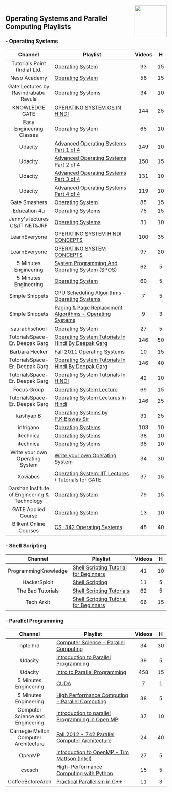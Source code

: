 <img align="right" width="100" src="https://github.com/cs-MohamedAyman/YouTube-Playlists/blob/master/org-logos/youtube.jpg">

## Operating Systems and Parallel Computing Playlists

<h3>-  Operating Systems</h3>
<table>
    <thead>
        <tr>
            <th width="30%">Channel</th>
            <th width="70%">Playlist</th>
            <th>Videos</th>
            <th>H</th>
        </tr>
    </thead>
    <tbody>
        <tr>
            <td rowspan=1 align=center>Tutorials Point (India) Ltd.</td>
            <td><a href="https://www.youtube.com/playlist?list=PLWPirh4EWFpGkHH9JTKH9KsnfAA471Fhy">Operating System</a></td>
            <td align="center">93</td>
            <td align="center">15</td>
        </tr>
        <tr>
            <td rowspan=1 align=center>Neso Academy</td>
            <td><a href="https://www.youtube.com/playlist?list=PLBlnK6fEyqRiVhbXDGLXDk_OQAeuVcp2O">Operating System</a></td>
            <td align="center">58</td>
            <td align="center">15</td>
        </tr>
        <tr>
            <td rowspan=1 align=center>Gate Lectures by Ravindrababu Ravula</td>
            <td><a href="https://www.youtube.com/playlist?list=PLEbnTDJUr_If_BnzJkkN_J0Tl3iXTL8vq">Operating Systems</a></td>
            <td align="center">34</td>
            <td align="center">10</td>
        </tr>
        <tr>
            <td rowspan=1 align=center>KNOWLEDGE GATE</td>
            <td><a href="https://www.youtube.com/playlist?list=PLmXKhU9FNesSFvj6gASuWmQd23Ul5omtD">OPERATING SYSTEM OS IN HINDI</a></td>
            <td align="center">144</td>
            <td align="center">25</td>
        </tr>
        <tr>
            <td rowspan=1 align=center>Easy Engineering Classes</td>
            <td><a href="https://www.youtube.com/playlist?list=PLV8vIYTIdSnZ67NQObdXE0gFjrzPrNKHp">Operating System</a></td>
            <td align="center">65</td>
            <td align="center">10</td>
        </tr>
        <tr>
            <td rowspan=1 align=center>Udacity</td>
            <td><a href="https://www.youtube.com/playlist?list=PLAwxTw4SYaPkKfusBLVfklgfdcB3BNpwX">Advanced Operating Systems Part 1 of 4</a></td>
            <td align="center">149</td>
            <td align="center">10</td>
        </tr>
        <tr>
            <td rowspan=1 align=center>Udacity</td>
            <td><a href="https://www.youtube.com/playlist?list=PLAwxTw4SYaPm4vV1XbFV93ZuT2saSq1hO">Advanced Operating Systems Part 2 of 4</a></td>
            <td align="center">150</td>
            <td align="center">15</td>
        </tr>
        <tr>
            <td rowspan=1 align=center>Udacity</td>
            <td><a href="https://www.youtube.com/playlist?list=PLAwxTw4SYaPk5-YaXFkWY4UXdv6pVdiYg">Advanced Operating Systems Part 3 of 4</a></td>
            <td align="center">131</td>
            <td align="center">10</td>
        </tr>
        <tr>
            <td rowspan=1 align=center>Udacity</td>
            <td><a href="https://www.youtube.com/playlist?list=PLAwxTw4SYaPmfaiuzJcK3tNoeKlvRR990">Advanced Operating Systems Part 4 of 4</a></td>
            <td align="center">119</td>
            <td align="center">10</td>
        </tr>
        <tr>
            <td rowspan=1 align=center>Gate Smashers</td>
            <td><a href="https://www.youtube.com/playlist?list=PLxCzCOWd7aiGz9donHRrE9I3Mwn6XdP8p">Operating System</a></td>
            <td align="center">85</td>
            <td align="center">15</td>
        </tr>
        <tr>
            <td rowspan=1 align=center>Education 4u</td>
            <td><a href="https://www.youtube.com/playlist?list=PLrjkTql3jnm9U1tSPnPQWQGIGNkUwBFv-">Operating Systems</a></td>
            <td align="center">75</td>
            <td align="center">15</td>
        </tr>
        <tr>
            <td rowspan=1 align=center>Jenny's lectures CS/IT NET&JRF</td>
            <td><a href="https://www.youtube.com/playlist?list=PLdo5W4Nhv31a5ucW_S1K3-x6ztBRD-Pna">Operating Systems</a></td>
            <td align="center">31</td>
            <td align="center">10</td>
        </tr>
        <tr>
            <td rowspan=1 align=center>LearnEveryone</td>
            <td><a href="https://www.youtube.com/playlist?list=PL9P1J9q3_9fNDbAvZoEwNbxNUlIJM-n0n">OPERATING SYSTEM HINDI CONCEPTS</a></td>
            <td align="center">100</td>
            <td align="center">35</td>
        </tr>
        <tr>
            <td rowspan=1 align=center>LearnEveryone</td>
            <td><a href="https://www.youtube.com/playlist?list=PL9P1J9q3_9fOTGzsBCn0T2T5vHLdBcDq_">OPERATING SYSTEM CONCEPTS</a></td>
            <td align="center">97</td>
            <td align="center">20</td>
        </tr>
        <tr>
            <td rowspan=1 align=center>5 Minutes Engineering</td>
            <td><a href="https://www.youtube.com/playlist?list=PLYwpaL_SFmcANxMtSMQvD3DizZq_DLyrV">System Programming And Operating System (SPOS)</a></td>
            <td align="center">62</td>
            <td align="center">5</td>
        </tr>
        <tr>
            <td rowspan=1 align=center>5 Minutes Engineering</td>
            <td><a href="https://www.youtube.com/playlist?list=PLYwpaL_SFmcD0LLrv7CXxSiO2gNJsoxpi">Operating System</a></td>
            <td align="center">60</td>
            <td align="center">5</td>
        </tr>
        <tr>
            <td rowspan=1 align=center>Simple Snippets</td>
            <td><a href="https://www.youtube.com/playlist?list=PLIY8eNdw5tW_lHyageTADFKBt9weJXndE">CPU Scheduling Algorithms - Operating Systems</a></td>
            <td align="center">7</td>
            <td align="center">5</td>
        </tr>
        <tr>
            <td rowspan=1 align=center>Simple Snippets</td>
            <td><a href="https://www.youtube.com/playlist?list=PLIY8eNdw5tW-BxRY0yK3fYTYVqytw8qhp">Paging & Page Replacement Algorithms - Operating Systems</a></td>
            <td align="center">9</td>
            <td align="center">3</td>
        </tr>
        <tr>
            <td rowspan=1 align=center>saurabhschool</td>
            <td><a href="https://www.youtube.com/playlist?list=PLTZbNwgO5ebqnympIYe2GX4hjjsS9Psdm">Operating System</a></td>
            <td align="center">27</td>
            <td align="center">5</td>
        </tr>
        <tr>
            <td rowspan=1 align=center>TutorialsSpace- Er. Deepak Garg</td>
            <td><a href="https://www.youtube.com/playlist?list=PLL8qj6F8dGlSR4SolVHM2W_XtXCQOmu1v">Operating System Tutorials In Hindi By Deepak Garg</a></td>
            <td align="center">146</td>
            <td align="center">50</td>
        </tr>
        <tr>
            <td rowspan=1 align=center>Barbara Hecker</td>
            <td><a href="https://www.youtube.com/playlist?list=PL53FD88B185F9796F">Fall 2011 Operating Systems</a></td>
            <td align="center">10</td>
            <td align="center">15</td>
        </tr>
        <tr>
            <td rowspan=1 align=center>TutorialsSpace- Er. Deepak Garg</td>
            <td><a href="https://www.youtube.com/playlist?list=PLL8qj6F8dGlSR4SolVHM2W_XtXCQOmu1v">Operating System Tutorials In Hindi By Deepak Garg</a></td>
            <td align="center">146</td>
            <td align="center">40</td>
        </tr>
        <tr>
            <td rowspan=1 align=center>TutorialsSpace- Er. Deepak Garg</td>
            <td><a href="https://www.youtube.com/playlist?list=PLL8qj6F8dGlSPV_qLnkpjEdM2Z2wRobdr">Operating System Tutorials In HINDI</a></td>
            <td align="center">42</td>
            <td align="center">10</td>
        </tr>
        <tr>
            <td rowspan=1 align=center>Focus Group</td>
            <td><a href="https://www.youtube.com/playlist?list=PL6S4aVVtKUksg8qyiDkUv85BwxfbU8B0x">Operating System Lecture</a></td>
            <td align="center">69</td>
            <td align="center">15</td>
        </tr>
        <tr>
            <td rowspan=1 align=center>TutorialsSpace- Er. Deepak Garg</td>
            <td><a href="https://www.youtube.com/playlist?list=PLL8qj6F8dGlS4jZxioXYH-sZxdMQdMxYy">Operating System Lectures In Hindi</a></td>
            <td align="center">146</td>
            <td align="center">25</td>
        </tr>
        <tr>
            <td rowspan=1 align=center>kashyap B</td>
            <td><a href="https://www.youtube.com/playlist?list=PLLDC70psjvq5hIT0kfr1sirNuees0NIbG">Operating Systems by P.K.Biswas Sir</a></td>
            <td align="center">31</td>
            <td align="center">25</td>
        </tr>
        <tr>
            <td rowspan=1 align=center>intrigano</td>
            <td><a href="https://www.youtube.com/playlist?list=PL2jykFOD1AWY3Ot3HResh50JwdBdjilsq">Operating Systems</a></td>
            <td align="center">103</td>
            <td align="center">10</td>
        </tr>
        <tr>
            <td rowspan=1 align=center>itechnica</td>
            <td><a href="https://www.youtube.com/playlist?list=PL6aFkLM6Wp-pH-JAE1J94k2jZjwv9ZaBA">Operating Systems</a></td>
            <td align="center">38</td>
            <td align="center">10</td>
        </tr>
        <tr>
            <td rowspan=1 align=center>itechnica</td>
            <td><a href="https://www.youtube.com/playlist?list=PL6aFkLM6Wp-pH-JAE1J94k2jZjwv9ZaBA">Operating Systems</a></td>
            <td align="center">38</td>
            <td align="center">10</td>
        </tr>
        <tr>
            <td rowspan=1 align=center>Write your own Operating System</td>
            <td><a href="https://www.youtube.com/playlist?list=PLHh55M_Kq4OApWScZyPl5HhgsTJS9MZ6M">Write your own Operating System</a></td>
            <td align="center">34</td>
            <td align="center">30</td>
        </tr>
        <tr>
            <td rowspan=1 align=center>Xoviabcs</td>
            <td><a href="https://www.youtube.com/playlist?list=PLEJxKK7AcSEGPOCFtQTJhOElU44J_Jaun">Operating System: IIT Lectures / Tutorials for GATE</a></td>
            <td align="center">37</td>
            <td align="center">15</td>
        </tr>
        <tr>
            <td rowspan=1 align=center>Darshan Institute of Engineering & Technology</td>
            <td><a href="https://www.youtube.com/playlist?list=PLftJ4X48yC1n1FyWM_snN2YweAEAwMDLY">Operating System</a></td>
            <td align="center">79</td>
            <td align="center">15</td>
        </tr>
        <tr>
            <td rowspan=1 align=center>GATE Applied Course</td>
            <td><a href="https://www.youtube.com/playlist?list=PLEVDNf7p-wYwYE98Jvh_JYt9g43-AJ-cb">Operating System</a></td>
            <td align="center">13</td>
            <td align="center">10</td>
        </tr>
        <tr>
            <td rowspan=1 align=center>Bilkent Online Courses</td>
            <td><a href="https://www.youtube.com/playlist?list=PLhwVAYxlh5dsX6aOfVMZXS8MwKwBmwVM6">CS-342 Operating Systems</a></td>
            <td align="center">48</td>
            <td align="center">40</td>
        </tr>
    </tbody>
    </table>

<h3>-  Shell Scripting</h3>
<table>
    <thead>
        <tr>
            <th width="30%">Channel</th>
            <th width="70%">Playlist</th>
            <th>Videos</th>
            <th>H</th>
        </tr>
    </thead>
    <tbody>
        <tr>
            <td rowspan=1 align=center>ProgrammingKnowledge</td>
            <td><a href="https://www.youtube.com/playlist?list=PLS1QulWo1RIYmaxcEqw5JhK3b-6rgdWO_">Shell Scripting Tutorial for Beginners</a></td>
            <td align="center">41</td>
            <td align="center">10</td>
        </tr>
        <tr>
            <td rowspan=1 align=center>HackerSploit</td>
            <td><a href="https://www.youtube.com/playlist?list=PLBf0hzazHTGMJzHon4YXGscxUvsFpxrZT">Shell Scripting</a></td>
            <td align="center">11</td>
            <td align="center">5</td>
        </tr>
        <tr>
            <td rowspan=1 align=center>The Bad Tutorials</td>
            <td><a href="https://www.youtube.com/playlist?list=PL7B7FA4E693D8E790">Shell Scripting Tutorials</a></td>
            <td align="center">62</td>
            <td align="center">5</td>
        </tr>
        <tr>
            <td rowspan=1 align=center>Tech Arkit</td>
            <td><a href="https://www.youtube.com/playlist?list=PL8cE5Nxf6M6b8qW7CSMsdKbEsPdG9pWfu">Shell Scripting Tutorial for Beginners</a></td>
            <td align="center">66</td>
            <td align="center">15</td>
        </tr>
    </tbody>
</table>

<h3>-  Parallel Programming</h3>
<table>
    <thead>
        <tr>
            <th width="30%">Channel</th>
            <th width="70%">Playlist</th>
            <th>Videos</th>
            <th>H</th>
        </tr>
    </thead>
    <tbody>
        <tr>
            <td rowspan=1 align=center>nptelhrd</td>
            <td><a href="https://www.youtube.com/playlist?list=PLbMVogVj5nJQRvzENlvMKA9q70ScSRZBQ">Computer Science - Parallel Computing</a></td>
            <td align="center">34</td>
            <td align="center">30</td>
        </tr>
        <tr>
            <td rowspan=1 align=center>Udacity</td>
            <td><a href="https://www.youtube.com/playlist?list=PLAwxTw4SYaPm0z11jGTXRF7RuEEAgsIwH">Introduction to Parallel Programming</a></td>
            <td align="center">39</td>
            <td align="center">5</td>
        </tr>
        <tr>
            <td rowspan=1 align=center>Udacity</td>
            <td><a href="https://www.youtube.com/playlist?list=PLAwxTw4SYaPnFKojVQrmyOGFCqHTxfdv2">Intro to Parallel Programming</a></td>
            <td align="center">458</td>
            <td align="center">15</td>
        </tr>
        <tr>
            <td rowspan=1 align=center>5 Minutes Engineering</td>
            <td><a href="https://www.youtube.com/playlist?list=PLYwpaL_SFmcB73J5yO6uSFUycHJSA45O0">CUDA</a></td>
            <td align="center">7</td>
            <td align="center">1</td>
        </tr>
        <tr>
            <td rowspan=1 align=center>5 Minutes Engineering</td>
            <td><a href="https://www.youtube.com/playlist?list=PLYwpaL_SFmcA1eJbqwvjKgsnT321hXRGx">High Performance Computing - Parallel Computing</a></td>
            <td align="center">38</td>
            <td align="center">5</td>
        </tr>
        <tr>
            <td rowspan=1 align=center>Computer Science and Engineering</td>
            <td><a href="https://www.youtube.com/playlist?list=PLJ5C_6qdAvBFMAko9JTyDJDIt1W48Sxmg">Introduction to parallel Programming in Open MP</a></td>
            <td align="center">37</td>
            <td align="center">10</td>
        </tr>
        <tr>
            <td rowspan=1 align=center>Carnegie Mellon Computer Architecture</td>
            <td><a href="https://www.youtube.com/playlist?list=PL5PHm2jkkXmh4cDkC3s1VBB7-njlgiG5d">Fall 2012 - 742 Parallel Computer Architecture</a></td>
            <td align="center">24</td>
            <td align="center">40</td>
        </tr>
        <tr>
            <td rowspan=1 align=center>OpenMP</td>
            <td><a href="https://www.youtube.com/playlist?list=PLLX-Q6B8xqZ8n8bwjGdzBJ25X2utwnoEG">Introduction to OpenMP - Tim Mattson (Intel)</a></td>
            <td align="center">27</td>
            <td align="center">5</td>
        </tr>
        <tr>
            <td rowspan=1 align=center>cscsch</td>
            <td><a href="https://www.youtube.com/playlist?list=PL1tk5lGm7zvQ-EzsiTZ6Xv1SxZs74epzg">High-Performance Computing with Python</a></td>
            <td align="center">15</td>
            <td align="center">5</td>
        </tr>
        <tr>
            <td rowspan=1 align=center>CoffeeBeforeArch</td>
            <td><a href="https://www.youtube.com/playlist?list=PLxNPSjHT5qvugVNYwtQwnvSQyvlbzAML3">Practical Parallelism in C++</a></td>
            <td align="center">11</td>
            <td align="center">3</td>
        </tr>
    </tbody>
    </table>

